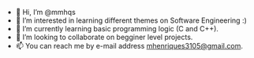 - 👋 Hi, I’m @mmhqs
- 👀 I’m interested in learning different themes on Software Engineering :)
- 🌱 I’m currently learning basic programming logic (C and C++).
- 💞️ I’m looking to collaborate on begginer level projects.
- 📫 You can reach me by e-mail address mhenriques3105@gmail.com.

<!---
mmhqs/mmhqs is a ✨ special ✨ repository because its `README.md` (this file) appears on your GitHub profile.
You can click the Preview link to take a look at your changes.
--->
